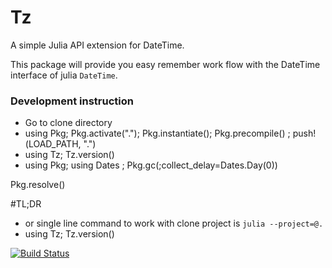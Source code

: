 # Tz

A simple Julia API extension for DateTime.

This package will provide you easy remember work flow with the DateTime interface of julia `DateTime`.


### Development instruction
- Go to clone directory
- using Pkg; Pkg.activate("."); Pkg.instantiate(); Pkg.precompile() ; push!(LOAD_PATH, ".")
- using Tz; Tz.version()
- using Pkg; using Dates ; Pkg.gc(;collect_delay=Dates.Day(0))

Pkg.resolve()

#TL;DR
- or single line command to work with clone project is `julia --project=@.`
- using Tz; Tz.version()

[![Build Status](https://github.com/vrkansagara/Tz.jl/actions/workflows/CI.yml/badge.svg?branch=master)](https://github.com/vrkansagara/Tz.jl/actions/workflows/CI.yml?query=branch%3Amaster)
